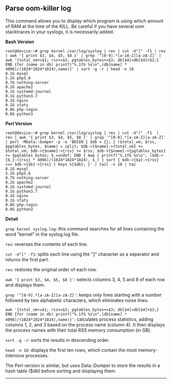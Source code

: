 ## Parse oom-killer log

This command allows you to display which program is using which amount of RAM at the time of the KILL. Be careful if you have several oom stacktraces in your syslogs, it is necessarily added.


**Bash Version**

```
root@device:~# grep kernel /var/log/syslog | rev | cut -d"]" -f1 | rev | awk '{ print $3, $4, $5, $8 }' | grep '^[0-9].*[a-zA-Z][a-zA-Z]' | awk '{total_vm+=$1; rss+=$2; pgtables_bytes+=$3; db[$4]=db[$4]+$2;} END {for (name in db) printf("%.1fG %s\n",(db[name] * 4096)/(1024*1024*1024),name)}' | sort -g -r | head -n 10
8.1G mysql
5.2G php5.6
0.7G nothing-server
0.2G apache2
0.1G systemd-journal
0.1G python3.7
0.1G nginx
0.1G stats
0.0G php-login
0.0G python3
```

**Perl Version**

```
root@device:~# grep kernel /var/log/syslog | rev | cut -d"]" -f1  | rev | awk '{ print $3, $4, $5, $8 }' | grep '^[0-9].*[a-zA-Z][a-zA-Z]' | perl -MData::Dumper -p -e 'BEGIN { $db = {}; } ($total_vm, $rss, $pgtables_bytes, $name) = split; $db->{$name}->{total_vm} += $total_vm; $db->{$name}->{rss} += $rss; $db->{$name}->{pgtables_bytes} += $pgtables_bytes; $_=undef; END { map { printf("%.1fG %s\n", ($db->{$_}->{rss} * 4096)/(1024*1024*1024), $_) } sort { $db->{$a}->{rss} <=> $db->{$b}->{rss} } keys %{$db}; }' | tail -n 10 | tac
8.1G mysql
5.2G php5.6
0.7G nothing-server
0.2G apache2
0.1G systemd-journal
0.1G python3.7
0.1G nginx
0.1G stats
0.0G php-login
0.0G python3
```


**Detail**

`grep kernel syslog.log`: this command searches for all lines containing the word "kernel" in the syslog.log file.

`rev`: reverses the contents of each line.

`cut -d"]" -f1`: splits each line using the "]" character as a separator and returns the first part.

`rev`: restores the original order of each row.

`awk '{ print $3, $4, $5, $8 }'`: selects columns 3, 4, 5 and 8 of each row and displays them.

`grep '^[0-9].*[a-zA-Z][a-zA-Z]'`: keeps only lines starting with a number followed by two alphabetic characters, which eliminates noise lines.

`awk '{total_vm+=$1; rss+=$2; pgtables_bytes+=$3; db[$4]=db[$4]+$2;} END {for (name in db) printf("%.1fG %s\n",(db[name] * 4096)/(1024*1024*1024),name)}'`: calculates process statistics, adding columns 1, 2, and 3 based on the process name (column 4). It then displays the process names with their total RSS memory consumption (in GB).

`sort -g -r`: sorts the results in descending order.

`head -n 10`: displays the first ten rows, which contain the most memory-intensive processes.

The Perl version is similar, but uses Data::Dumper to store the results in a hash table ($db) before sorting and displaying them.

---
